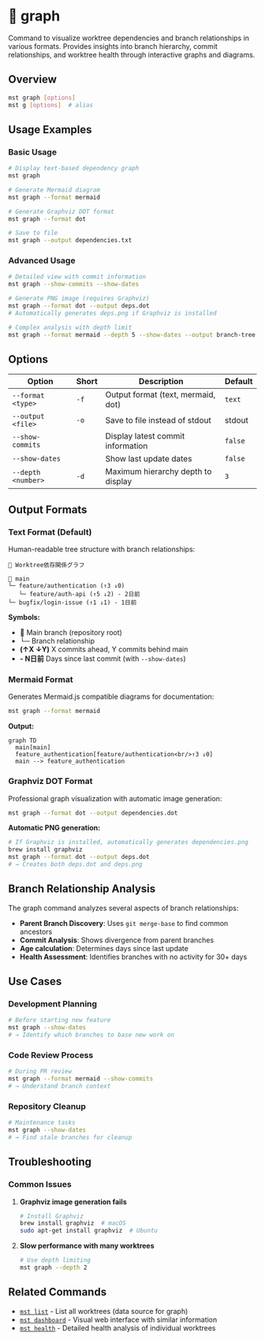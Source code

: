 # 🔸 graph

Command to visualize worktree dependencies and branch relationships in various formats. Provides insights into branch hierarchy, commit relationships, and worktree health through interactive graphs and diagrams.

## Overview

```bash
mst graph [options]
mst g [options]  # alias
```

## Usage Examples

### Basic Usage

```bash
# Display text-based dependency graph
mst graph

# Generate Mermaid diagram
mst graph --format mermaid

# Generate Graphviz DOT format
mst graph --format dot

# Save to file
mst graph --output dependencies.txt
```

### Advanced Usage

```bash
# Detailed view with commit information
mst graph --show-commits --show-dates

# Generate PNG image (requires Graphviz)
mst graph --format dot --output deps.dot
# Automatically generates deps.png if Graphviz is installed

# Complex analysis with depth limit
mst graph --format mermaid --depth 5 --show-dates --output branch-tree.md
```

## Options

| Option | Short | Description | Default |
|--------|-------|-------------|---------|
| `--format <type>` | `-f` | Output format (text, mermaid, dot) | `text` |
| `--output <file>` | `-o` | Save to file instead of stdout | stdout |
| `--show-commits` | | Display latest commit information | `false` |
| `--show-dates` | | Show last update dates | `false` |
| `--depth <number>` | `-d` | Maximum hierarchy depth to display | `3` |

## Output Formats

### Text Format (Default)

Human-readable tree structure with branch relationships:

```
🌳 Worktree依存関係グラフ

📍 main
└─ feature/authentication (↑3 ↓0)
   └─ feature/auth-api (↑5 ↓2) - 2日前
└─ bugfix/login-issue (↑1 ↓1) - 1日前
```

**Symbols:**
- **📍** Main branch (repository root)
- **└─** Branch relationship
- **(↑X ↓Y)** X commits ahead, Y commits behind main
- **- N日前** Days since last commit (with `--show-dates`)

### Mermaid Format

Generates Mermaid.js compatible diagrams for documentation:

```bash
mst graph --format mermaid
```

**Output:**
```mermaid
graph TD
  main[main]
  feature_authentication[feature/authentication<br/>↑3 ↓0]
  main --> feature_authentication
```

### Graphviz DOT Format

Professional graph visualization with automatic image generation:

```bash
mst graph --format dot --output dependencies.dot
```

**Automatic PNG generation:**
```bash
# If Graphviz is installed, automatically generates dependencies.png
brew install graphviz
mst graph --format dot --output deps.dot
# → Creates both deps.dot and deps.png
```

## Branch Relationship Analysis

The graph command analyzes several aspects of branch relationships:

- **Parent Branch Discovery**: Uses `git merge-base` to find common ancestors
- **Commit Analysis**: Shows divergence from parent branches  
- **Age calculation**: Determines days since last update
- **Health Assessment**: Identifies branches with no activity for 30+ days

## Use Cases

### Development Planning

```bash
# Before starting new feature
mst graph --show-dates
# → Identify which branches to base new work on
```

### Code Review Process

```bash
# During PR review
mst graph --format mermaid --show-commits
# → Understand branch context
```

### Repository Cleanup

```bash
# Maintenance tasks
mst graph --show-dates
# → Find stale branches for cleanup
```

## Troubleshooting

### Common Issues

1. **Graphviz image generation fails**
   ```bash
   # Install Graphviz
   brew install graphviz  # macOS
   sudo apt-get install graphviz  # Ubuntu
   ```

2. **Slow performance with many worktrees**
   ```bash
   # Use depth limiting
   mst graph --depth 2
   ```

## Related Commands

- [`mst list`](./list.md) - List all worktrees (data source for graph)
- [`mst dashboard`](./dashboard.md) - Visual web interface with similar information
- [`mst health`](./health.md) - Detailed health analysis of individual worktrees